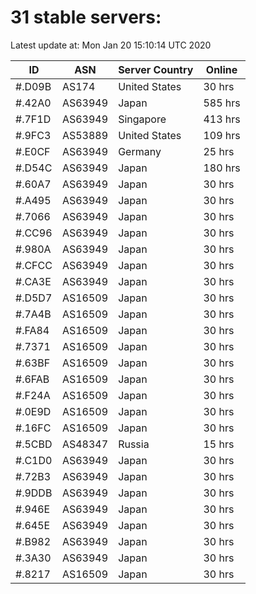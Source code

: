 # 31 stable servers:

Latest update at: Mon Jan 20 15:10:14 UTC 2020

| ID | ASN | Server Country | Online |
| -- | --- | -------------- | ------ |
| #.D09B | AS174 | United States | 30 hrs |
| #.42A0 | AS63949 | Japan | 585 hrs |
| #.7F1D | AS63949 | Singapore | 413 hrs |
| #.9FC3 | AS53889 | United States | 109 hrs |
| #.E0CF | AS63949 | Germany | 25 hrs |
| #.D54C | AS63949 | Japan | 180 hrs |
| #.60A7 | AS63949 | Japan | 30 hrs |
| #.A495 | AS63949 | Japan | 30 hrs |
| #.7066 | AS63949 | Japan | 30 hrs |
| #.CC96 | AS63949 | Japan | 30 hrs |
| #.980A | AS63949 | Japan | 30 hrs |
| #.CFCC | AS63949 | Japan | 30 hrs |
| #.CA3E | AS63949 | Japan | 30 hrs |
| #.D5D7 | AS16509 | Japan | 30 hrs |
| #.7A4B | AS16509 | Japan | 30 hrs |
| #.FA84 | AS16509 | Japan | 30 hrs |
| #.7371 | AS16509 | Japan | 30 hrs |
| #.63BF | AS16509 | Japan | 30 hrs |
| #.6FAB | AS16509 | Japan | 30 hrs |
| #.F24A | AS16509 | Japan | 30 hrs |
| #.0E9D | AS16509 | Japan | 30 hrs |
| #.16FC | AS16509 | Japan | 30 hrs |
| #.5CBD | AS48347 | Russia | 15 hrs |
| #.C1D0 | AS63949 | Japan | 30 hrs |
| #.72B3 | AS63949 | Japan | 30 hrs |
| #.9DDB | AS63949 | Japan | 30 hrs |
| #.946E | AS63949 | Japan | 30 hrs |
| #.645E | AS63949 | Japan | 30 hrs |
| #.B982 | AS63949 | Japan | 30 hrs |
| #.3A30 | AS63949 | Japan | 30 hrs |
| #.8217 | AS16509 | Japan | 30 hrs |

